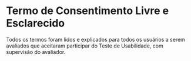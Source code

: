 <h1>Termo de Consentimento Livre e Esclarecido</h1>
<p></p>
Todos os termos foram lidos e explicados para todos os usuários a serem avaliados que aceitaram participar do Teste de Usabilidade, com supervisão do avaliador.
